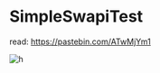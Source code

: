 # SimpleSwapiTest

read: https://pastebin.com/ATwMjYm1


![h](https://i.makeagif.com/media/8-26-2018/gHlA_b.gif)
